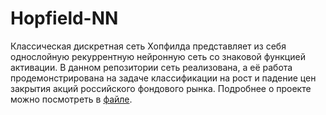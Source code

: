 # Hopfield-NN
Классическая дискретная сеть Хопфилда представляет из себя однослойную рекуррентную нейронную сеть со знаковой функцией активации. В данном репозитории сеть реализована, а её работа продемонстрирована на задаче классификации на рост и падение цен закрытия акций российского фондового рынка. Подробнее о проекте можно посмотреть в [файле](Hopfield_theory.pdf).
